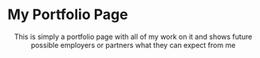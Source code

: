 <h1>My Portfolio Page</h1>
<p style="text-align: center;">This is simply a portfolio page with all of my work on it and shows future possible employers or partners what they can expect from me</p>
<footer style="text-align: center;" Created By Austin Spraggins / Shadow Gaming™</footer>
